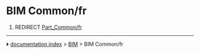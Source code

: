 # BIM Common/fr
1.  REDIRECT [Part_Common/fr](Part_Common/fr.md)



---
⏵ [documentation index](../README.md) > [BIM](BIM_Workbench.md) > BIM Common/fr
